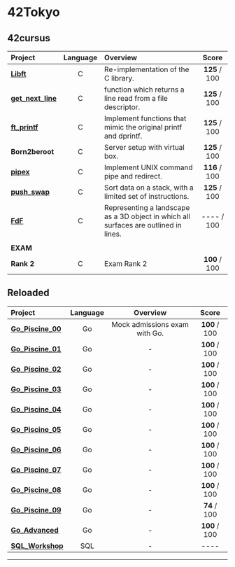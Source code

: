 # 42Tokyo
## 42cursus

| Project | Language | Overview | Score |
| :------ | :------: | :------- | :---: |
| [**Libft**](https://github.com/hmakino8/42_Libft)            | C | Re-implementation of the C library.                             | **125** / 100 |
| [**get_next_line**](https://github.com/hmakino8/42_get_next_line) | C | function which returns a line read from a file descriptor. | **125** / 100 |
| [**ft_printf**](https://github.com/hmakino8/42_ft_printf)    | C | Implement functions that mimic the original printf and dprintf. | **125** / 100 |
| **Born2beroot**                                              | C | Server setup with virtual box.                                  | **125** / 100 |
| [**pipex**](https://github.com/hmakino8/42_pipex)            | C | Implement UNIX command pipe and redirect.                       | **116** / 100 |
| [**push_swap**](https://github.com/hmakino8/42_push_swap)    | C | Sort data on a stack, with a limited set of instructions.       | **125** / 100 |
| [**FdF**](https://github.com/hmakino8/42_FdF)| C | Representing a landscape as a 3D object in which all surfaces are outlined in lines.| ---- / 100 |
||||
|**EXAM**|||
| **Rank 2**                                                   | C | Exam Rank 2                                                     | **100** / 100 |

## Reloaded
| Project | Language | Overview | Score |
| :------ | :------: | :------: | :---: |
| [**Go_Piscine_00**](https://github.com/hmakino8/42_Go_Piscine/tree/main/Go_Piscine_00)| Go |Mock admissions exam with Go.| **100** / 100 |
| [**Go_Piscine_01**](https://github.com/hmakino8/42_Go_Piscine/tree/main/Go_Piscine_01)| Go |-| **100** / 100 |
| [**Go_Piscine_02**](https://github.com/hmakino8/42_Go_Piscine/tree/main/Go_Piscine_02)| Go |-| **100** / 100 |
| [**Go_Piscine_03**](https://github.com/hmakino8/42_Go_Piscine/tree/main/Go_Piscine_03)| Go |-| **100** / 100 |
| [**Go_Piscine_04**](https://github.com/hmakino8/42_Go_Piscine/tree/main/Go_Piscine_04)| Go |-| **100** / 100 |
| [**Go_Piscine_05**](https://github.com/hmakino8/42_Go_Piscine/tree/main/Go_Piscine_05)| Go |-| **100** / 100 |
| [**Go_Piscine_06**](https://github.com/hmakino8/42_Go_Piscine/tree/main/Go_Piscine_06)| Go |-| **100** / 100 |
| [**Go_Piscine_07**](https://github.com/hmakino8/42_Go_Piscine/tree/main/Go_Piscine_07)| Go |-| **100** / 100 |
| [**Go_Piscine_08**](https://github.com/hmakino8/42_Go_Piscine/tree/main/Go_Piscine_08)| Go |-| **100** / 100 |
| [**Go_Piscine_09**](https://github.com/hmakino8/42_Go_Piscine/tree/main/Go_Piscine_09)| Go |-| **74** / 100 |
| [**Go_Advanced**](https://github.com/hmakino8/42_Go_Piscine/tree/main/Go_Piscine_Advanced)| Go |-| **100** / 100 |
| [**SQL_Workshop**](https://github.com/hmakino8/42_SQL_Workshop)| SQL |-| ---- |
---
